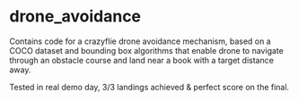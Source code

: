 # drone_avoidance

Contains code for a crazyflie drone avoidance mechanism, based on a COCO dataset and bounding box algorithms that enable drone to navigate through an obstacle course and land near a book with a target distance away.

Tested in real demo day, 3/3 landings achieved & perfect score on the final.
